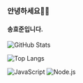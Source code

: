 ### 안녕하세요💪🏻
#### 송효준입니다.

![GitHub Stats](https://github-readme-stats.vercel.app/api?username=songhyojun0228&show_icons=true&theme=default)

![Top Langs](https://github-readme-stats.vercel.app/api/top-langs/?username=songhyojun0228&layout=compact&theme=tokyonight)

![JavaScript](https://img.shields.io/badge/JavaScript-F7DF1E?style=for-the-badge&logo=javascript&logoColor=black)
![Node.js](https://img.shields.io/badge/Node.js-339933?style=for-the-badge&logo=nodedotjs&logoColor=white)
